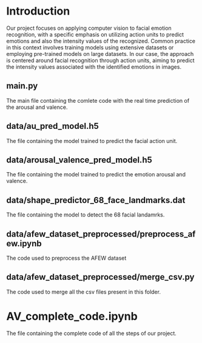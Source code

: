 # Introduction
Our project focuses on applying computer vision to facial emotion recognition, with a specific emphasis on utilizing action units to predict emotions and also the intensity values of the recognized. Common practice in this context involves training models using extensive datasets or employing pre-trained models on large datasets. In our case, the approach is centered around facial recognition through action units, aiming to predict the intensity values associated with the identified emotions in images.

## main.py
The main file containing the comlete code with the real time prediction of the arousal and valence.

## data/au_pred_model.h5
The file containing the model trained to predict the facial action unit.

## data/arousal_valence_pred_model.h5
The file containing the model trained to predict the emotion arousal and valence.

## data/shape_predictor_68_face_landmarks.dat
The file containing the model to detect the 68 facial landamrks.

## data/afew_dataset_preprocessed/preprocess_afew.ipynb
The code used to preprocess the AFEW dataset

## data/afew_dataset_preprocessed/merge_csv.py
The code used to merge all the csv files present in this folder.

# AV_complete_code.ipynb
The file containing the complete code of all the steps of our project.
